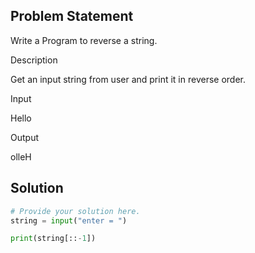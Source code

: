 ## Problem Statement 

Write a Program to reverse a string.

Description

Get an input string from user and print it in reverse order.

Input

Hello

Output

olleH
## Solution

```python
# Provide your solution here.
string = input("enter = ")

print(string[::-1])
